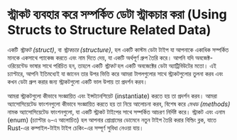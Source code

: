# স্ট্রাকট ব্যবহার করে সম্পর্কিত ডেটা স্ট্রাকচার করা (Using Structs to Structure Related Data)

একটি *স্ট্রাকট (struct)*, বা *স্ট্রাকচার (structure)*, হল একটি কাস্টম ডেটা টাইপ যা আপনাকে একাধিক সম্পর্কিত মানকে একসাথে প্যাকেজ করতে এবং নাম দিতে দেয়, যা একটি অর্থপূর্ণ গ্রুপ তৈরি করে। আপনি যদি অবজেক্ট-ওরিয়েন্টেড ভাষার সাথে পরিচিত হন, তাহলে একটি *স্ট্রাকট* হল একটি অবজেক্টের ডেটা অ্যাট্রিবিউটের মতো। এই চ্যাপ্টারে, আপনি ইতিমধ্যেই যা জানেন তার উপর ভিত্তি করে আমরা টাপলগুলোর সাথে স্ট্রাকটগুলোর তুলনা করব এবং কখন ডেটা গ্রুপ করার জন্য স্ট্রাকটগুলো একটি ভাল উপায় তা প্রদর্শন করব।

আমরা স্ট্রাকটগুলো কীভাবে সংজ্ঞায়িত এবং ইন্সট্যানশিয়েট (instantiate) করতে হয় তা প্রদর্শন করব। আমরা অ্যাসোসিয়েটেড ফাংশনগুলো কীভাবে সংজ্ঞায়িত করতে হয় তা নিয়ে আলোচনা করব, বিশেষ করে *মেথড (methods)* নামক অ্যাসোসিয়েটেড ফাংশনগুলো, যা একটি স্ট্রাকট টাইপের সাথে সম্পর্কিত আচরণ নির্দিষ্ট করে। স্ট্রাকট এবং এনাম (enum) (চ্যাপ্টার ৬-এ আলোচিত) হল আপনার প্রোগ্রামের ডোমেনে নতুন টাইপ তৈরি করার বিল্ডিং ব্লক, যাতে Rust-এর কম্পাইল-টাইম টাইপ চেকিং-এর সম্পূর্ণ সুবিধা নেওয়া যায়।
